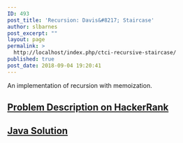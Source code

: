 ```yaml
---
ID: 493
post_title: 'Recursion: Davis&#8217; Staircase'
author: slbarnes
post_excerpt: ""
layout: page
permalink: >
  http://localhost/index.php/ctci-recursive-staircase/
published: true
post_date: 2018-09-04 19:20:41
---
```

An implementation of recursion with memoization. 
## <a href="https://www.hackerrank.com/challenges/ctci-recursive-staircase" target="_blank" rel="noopener">Problem Description on HackerRank</a>

## [Java Solution][1]

 [1]: /index.php/ctci-recursive-staircase/ctci-recursive-staircase-java